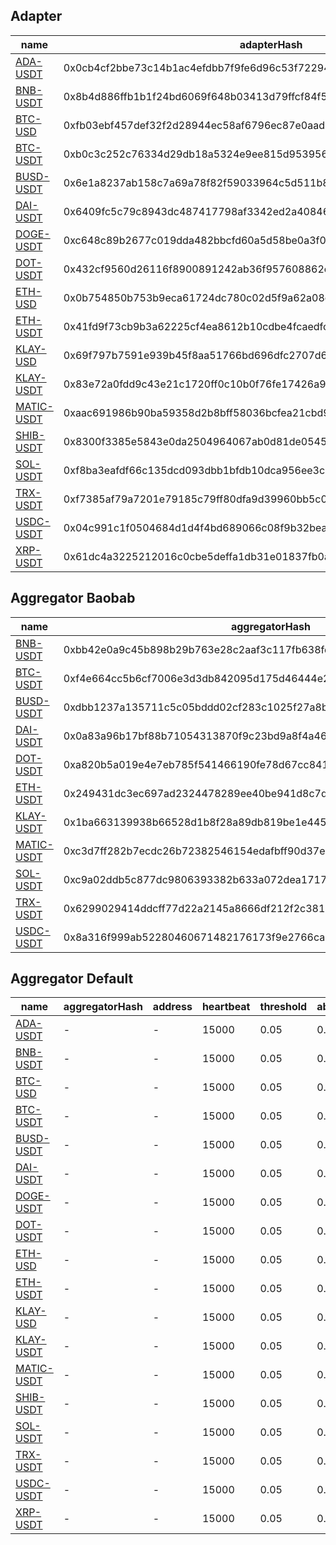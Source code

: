 ## Adapter

| name                                          | adapterHash                                                        | decimals | feeds |
|-----------------------------------------------|--------------------------------------------------------------------|----------|-------|
| [ADA-USDT](adapter/ada-usdt.adapter.json)     | 0x0cb4cf2bbe73c14b1ac4efdbb7f9fe6d96c53f722946eb624d0f11076f5b0ed6 | 8        | 10    |
| [BNB-USDT](adapter/bnb-usdt.adapter.json)     | 0x8b4d886ffb1b1f24bd6069f648b03413d79ffcf84f56f3ae23857a02fa4186a5 | 8        | 8     |
| [BTC-USD](adapter/btc-usd.adapter.json)       | 0xfb03ebf457def32f2d28944ec58af6796ec87e0aad6e01760bc7037d6ac71ea3 | 8        | 5     |
| [BTC-USDT](adapter/btc-usdt.adapter.json)     | 0xb0c3c252c76334d29db18a5324e9ee815d95395689b532e9e58c1ecc05411993 | 8        | 10    |
| [BUSD-USDT](adapter/busd-usdt.adapter.json)   | 0x6e1a8237ab158c7a69a78f82f59033964c5d511b8ea9b42064d206f01868e081 | 8        | 7     |
| [DAI-USDT](adapter/dai-usdt.adapter.json)     | 0x6409fc5c79c8943dc487417798af3342ed2a40846e53e6a957ec7f5737d72c95 | 8        | 7     |
| [DOGE-USDT](adapter/doge-usdt.adapter.json)   | 0xc648c89b2677c019dda482bbcfd60a5d58be0a3f02df9503b182fcaefbe5fa15 | 8        | 10    |
| [DOT-USDT](adapter/dot-usdt.adapter.json)     | 0x432cf9560d26116f8900891242ab36f957608862eaa6005d2935aa43ea4cd79a | 8        | 10    |
| [ETH-USD](adapter/eth-usd.adapter.json)       | 0x0b754850b753b9eca61724dc780c02d5f9a62a08c8853b80a213a03d85e35729 | 8        | 5     |
| [ETH-USDT](adapter/eth-usdt.adapter.json)     | 0x41fd9f73cb9b3a62225cf4ea8612b10cdbe4fcaedfc43e81854a4bf4815864c9 | 8        | 10    |
| [KLAY-USD](adapter/klay-usd.adapter.json)     | 0x69f797b7591e939b45f8aa51766bd696dfc2707d6316743b3c8c8bdfac73eb93 | 8        | 2     |
| [KLAY-USDT](adapter/klay-usdt.adapter.json)   | 0x83e72a0fdd9c43e21c1720ff0c10b0f76fe17426a96b5622bc59b92e58099d34 | 8        | 10    |
| [MATIC-USDT](adapter/matic-usdt.adapter.json) | 0xaac691986b90ba59358d2b8bff58036bcfea21cbd9f82ab08915902bdb00cdb1 | 8        | 10    |
| [SHIB-USDT](adapter/shib-usdt.adapter.json)   | 0x8300f3385e5843e0da2504964067ab0d81de054550826e60577602e50cffe48c | 8        | 8     |
| [SOL-USDT](adapter/sol-usdt.adapter.json)     | 0xf8ba3eafdf66c135dcd093dbb1bfdb10dca956ee3c75b510f76407353eb251d0 | 8        | 10    |
| [TRX-USDT](adapter/trx-usdt.adapter.json)     | 0xf7385af79a7201e79185c79ff80dfa9d39960bb5c0d62e837477e0f0a87df716 | 8        | 8     |
| [USDC-USDT](adapter/usdc-usdt.adapter.json)   | 0x04c991c1f0504684d1d4f4bd689066c08f9b32bea47746510590489e810eb23d | 8        | 8     |
| [XRP-USDT](adapter/xrp-usdt.adapter.json)     | 0x61dc4a3225212016c0cbe5deffa1db31e01837fb0a061ff1cf355650287e0162 | 8        | 10    |

## Aggregator Baobab

| name                                                       | aggregatorHash                                                     | address                                    | heartbeat | threshold | absoluteThreshold | adapterHash                                                        |
|------------------------------------------------------------|--------------------------------------------------------------------|--------------------------------------------|-----------|-----------|-------------------|--------------------------------------------------------------------|
| [BNB-USDT](aggregator/baobab/bnb-usdt.aggregator.json)     | 0xbb42e0a9c45b898b29b763e28c2aaf3c117fb638fd8035378181b7cd6b613bd3 | 0x4D92F10A23E28AB11d2d39325B9db0Fd0504520d | 15000     | 0.05      | 0.1               | 0x8b4d886ffb1b1f24bd6069f648b03413d79ffcf84f56f3ae23857a02fa4186a5 |
| [BTC-USDT](aggregator/baobab/btc-usdt.aggregator.json)     | 0xf4e664cc5b6cf7006e3d3db842095d175d46444e2f92b1259ab8a98899598a56 | 0x640Ed61e261C545D7439bDBb27e1674a6F589e96 | 15000     | 0.05      | 0.1               | 0xb0c3c252c76334d29db18a5324e9ee815d95395689b532e9e58c1ecc05411993 |
| [BUSD-USDT](aggregator/baobab/busd-usdt.aggregator.json)   | 0xdbb1237a135711c5c05bddd02cf283c1025f27a8b069a7eeaa19afa9d4974a7d | 0xA3ca19bAE3dC93521Ff0a9A7DC78713e8bB55D0c | 15000     | 0.05      | 0.1               | 0x6e1a8237ab158c7a69a78f82f59033964c5d511b8ea9b42064d206f01868e081 |
| [DAI-USDT](aggregator/baobab/dai-usdt.aggregator.json)     | 0x0a83a96b17bf88b71054313870f9c23bd9a8f4a46f13bb1befe3102dd1a7fbae | 0xe17D821E9A8A8736B9AEA8C2DE1f3A4934ac0A2F | 15000     | 0.05      | 0.1               | 0x6409fc5c79c8943dc487417798af3342ed2a40846e53e6a957ec7f5737d72c95 |
| [DOT-USDT](aggregator/baobab/dot-usdt.aggregator.json)     | 0xa820b5a019e4e7eb785f541466190fe78d67cc8410ef39391f5b35deedc75cc9 | 0x4a11035D511E8094E483761Db1b9c834d55b1894 | 15000     | 0.05      | 0.1               | 0x432cf9560d26116f8900891242ab36f957608862eaa6005d2935aa43ea4cd79a |
| [ETH-USDT](aggregator/baobab/eth-usdt.aggregator.json)     | 0x249431dc3ec697ad2324478289ee40be941d8c7d5d7a3f77f8aef14e200ae3a5 | 0x9C2248d7EafB3D9e9D615E52965bD387a12c856b | 15000     | 0.05      | 0.1               | 0x41fd9f73cb9b3a62225cf4ea8612b10cdbe4fcaedfc43e81854a4bf4815864c9 |
| [KLAY-USDT](aggregator/baobab/klay-usdt.aggregator.json)   | 0x1ba663139938b66528d1b8f28a89db819be1e445fc0f4c0d137f83a273e5f6a5 | 0x80139B55D6539E08890b93448B1A93cd014Ed87C | 15000     | 0.05      | 0.1               | 0x83e72a0fdd9c43e21c1720ff0c10b0f76fe17426a96b5622bc59b92e58099d34 |
| [MATIC-USDT](aggregator/baobab/matic-usdt.aggregator.json) | 0xc3d7ff282b7ecdc26b72382546154edafbff90d37e171fa80db5ccd6eb94c0f4 | 0x99E9E1a78498575E78F46675b54847767C5787Fb | 15000     | 0.05      | 0.1               | 0xaac691986b90ba59358d2b8bff58036bcfea21cbd9f82ab08915902bdb00cdb1 |
| [SOL-USDT](aggregator/baobab/sol-usdt.aggregator.json)     | 0xc9a02ddb5c877dc9806393382b633a072dea171786cbe895ee77130c420710e9 | 0x56BbC261dE7529a2D9F89B75734A86ac5f9e3008 | 15000     | 0.05      | 0.1               | 0xf8ba3eafdf66c135dcd093dbb1bfdb10dca956ee3c75b510f76407353eb251d0 |
| [TRX-USDT](aggregator/baobab/trx-usdt.aggregator.json)     | 0x6299029414ddcff77d22a2145a8666df212f2c3813914292ed459de223b97b7c | 0x50365C346BAd261a29ADd3Be7bA18B6c49E4f4Cf | 15000     | 0.05      | 0.1               | 0xf7385af79a7201e79185c79ff80dfa9d39960bb5c0d62e837477e0f0a87df716 |
| [USDC-USDT](aggregator/baobab/usdc-usdt.aggregator.json)   | 0x8a316f999ab52280460671482176173f9e2766cae8983f84e277a003f79a0df7 | 0x08e2425CE1fa5f8EB006d3898C48C5d3de44B795 | 15000     | 0.05      | 0.1               | 0x04c991c1f0504684d1d4f4bd689066c08f9b32bea47746510590489e810eb23d |

## Aggregator Default

| name                                                        | aggregatorHash | address | heartbeat | threshold | absoluteThreshold | adapterHash                                                        |
|-------------------------------------------------------------|----------------|---------|-----------|-----------|-------------------|--------------------------------------------------------------------|
| [ADA-USDT](aggregator/default/ada-usdt.aggregator.json)     | -              | -       | 15000     | 0.05      | 0.1               | 0x0cb4cf2bbe73c14b1ac4efdbb7f9fe6d96c53f722946eb624d0f11076f5b0ed6 |
| [BNB-USDT](aggregator/default/bnb-usdt.aggregator.json)     | -              | -       | 15000     | 0.05      | 0.1               | 0x8b4d886ffb1b1f24bd6069f648b03413d79ffcf84f56f3ae23857a02fa4186a5 |
| [BTC-USD](aggregator/default/btc-usd.aggregator.json)       | -              | -       | 15000     | 0.05      | 0.1               | 0xfb03ebf457def32f2d28944ec58af6796ec87e0aad6e01760bc7037d6ac71ea3 |
| [BTC-USDT](aggregator/default/btc-usdt.aggregator.json)     | -              | -       | 15000     | 0.05      | 0.1               | 0xb0c3c252c76334d29db18a5324e9ee815d95395689b532e9e58c1ecc05411993 |
| [BUSD-USDT](aggregator/default/busd-usdt.aggregator.json)   | -              | -       | 15000     | 0.05      | 0.1               | 0x6e1a8237ab158c7a69a78f82f59033964c5d511b8ea9b42064d206f01868e081 |
| [DAI-USDT](aggregator/default/dai-usdt.aggregator.json)     | -              | -       | 15000     | 0.05      | 0.1               | 0x6409fc5c79c8943dc487417798af3342ed2a40846e53e6a957ec7f5737d72c95 |
| [DOGE-USDT](aggregator/default/doge-usdt.aggregator.json)   | -              | -       | 15000     | 0.05      | 0.1               | 0xc648c89b2677c019dda482bbcfd60a5d58be0a3f02df9503b182fcaefbe5fa15 |
| [DOT-USDT](aggregator/default/dot-usdt.aggregator.json)     | -              | -       | 15000     | 0.05      | 0.1               | 0x432cf9560d26116f8900891242ab36f957608862eaa6005d2935aa43ea4cd79a |
| [ETH-USD](aggregator/default/eth-usd.aggregator.json)       | -              | -       | 15000     | 0.05      | 0.1               | 0x0b754850b753b9eca61724dc780c02d5f9a62a08c8853b80a213a03d85e35729 |
| [ETH-USDT](aggregator/default/eth-usdt.aggregator.json)     | -              | -       | 15000     | 0.05      | 0.1               | 0x41fd9f73cb9b3a62225cf4ea8612b10cdbe4fcaedfc43e81854a4bf4815864c9 |
| [KLAY-USD](aggregator/default/klay-usd.aggregator.json)     | -              | -       | 15000     | 0.05      | 0.1               | 0x69f797b7591e939b45f8aa51766bd696dfc2707d6316743b3c8c8bdfac73eb93 |
| [KLAY-USDT](aggregator/default/klay-usdt.aggregator.json)   | -              | -       | 15000     | 0.05      | 0.1               | 0x83e72a0fdd9c43e21c1720ff0c10b0f76fe17426a96b5622bc59b92e58099d34 |
| [MATIC-USDT](aggregator/default/matic-usdt.aggregator.json) | -              | -       | 15000     | 0.05      | 0.1               | 0xaac691986b90ba59358d2b8bff58036bcfea21cbd9f82ab08915902bdb00cdb1 |
| [SHIB-USDT](aggregator/default/shib-usdt.aggregator.json)   | -              | -       | 15000     | 0.05      | 0.1               | 0x8300f3385e5843e0da2504964067ab0d81de054550826e60577602e50cffe48c |
| [SOL-USDT](aggregator/default/sol-usdt.aggregator.json)     | -              | -       | 15000     | 0.05      | 0.1               | 0xf8ba3eafdf66c135dcd093dbb1bfdb10dca956ee3c75b510f76407353eb251d0 |
| [TRX-USDT](aggregator/default/trx-usdt.aggregator.json)     | -              | -       | 15000     | 0.05      | 0.1               | 0xf7385af79a7201e79185c79ff80dfa9d39960bb5c0d62e837477e0f0a87df716 |
| [USDC-USDT](aggregator/default/usdc-usdt.aggregator.json)   | -              | -       | 15000     | 0.05      | 0.1               | 0x04c991c1f0504684d1d4f4bd689066c08f9b32bea47746510590489e810eb23d |
| [XRP-USDT](aggregator/default/xrp-usdt.aggregator.json)     | -              | -       | 15000     | 0.05      | 0.1               | 0x61dc4a3225212016c0cbe5deffa1db31e01837fb0a061ff1cf355650287e0162 |
